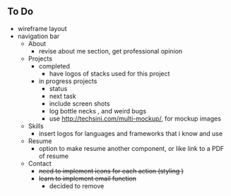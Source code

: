 ## To Do
- wireframe layout
- navigation bar
  - About
    - revise about me section, get professional opinion
  - Projects
    - completed
      - have logos of stacks used for this project
    - in progress projects
      - status
      - next task
      - include screen shots
      - log bottle necks , and weird bugs
      - use http://techsini.com/multi-mockup/, for mockup images 
  - Skills
    - insert logos for languages and frameworks that i know and use
  - Resume
    - option to make resume another component, or like link to a PDF of resume
  - Contact
    - ~~need to implement icons for each action (styling )~~
    - ~~learn to implement email function~~
      - decided to remove
